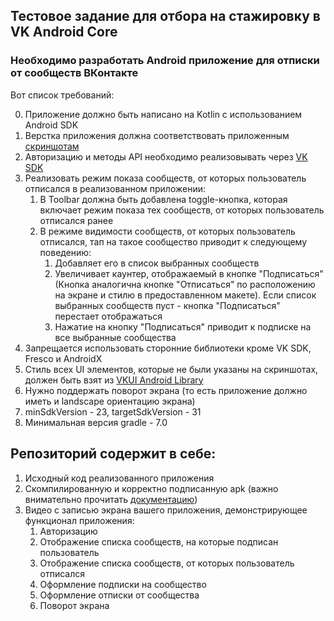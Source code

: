 ## Тестовое задание для отбора на стажировку в VK Android Core



### Необходимо разработать Android приложение для отписки от сообществ ВКонтакте 

Вот список требований:

 0. Приложение должно быть написано на Kotlin с использованием Android SDK
 1. Верстка приложения должна соответствовать приложенным [скриншотам](https://www.sketch.com/s/8f3df3be-dd2a-4881-82ad-8a46a983cb27)
 2. Авторизацию и методы API необходимо реализовывать через [VK SDK](https://github.com/VKCOM/vk-android-sdk)
 3. Реализовать режим показа сообществ, от которых пользователь отписался в реализованном приложении:
    1. В Toolbar должна быть добавлена toggle-кнопка, которая включает режим показа тех сообществ, от которых пользователь отписался ранее
    2. В режиме видимости сообществ, от которых пользователь отписался, тап на такое сообщество приводит к следующему поведению:
        1. Добавляет его в список выбранных сообществ
        2. Увеличивает каунтер, отображаемый в кнопке "Подписаться" (Кнопка аналогична кнопке "Отписаться" по расположению на экране и стилю в предоставленном
            макете). Если список выбранных сообществ пуст - кнопка "Подписаться" перестает отображаться
        3. Нажатие на кнопку "Подписаться" приводит к подписке на все выбранные сообщества
 4. Запрещается использовать сторонние библиотеки кроме VK SDK,  Fresco и AndroidX
 5. Стиль всех UI элементов, которые не были указаны на скриншотах, должен быть взят из [VKUI Android Library](https://www.figma.com/community/file/842774413870475604)
 6. Нужно поддержать поворот экрана (то есть приложение должно иметь и landscape ориентацию экрана)
 7. minSdkVersion - 23, targetSdkVersion - 31
 8. Минимальная версия gradle - 7.0

## Репозиторий содержит в себе:

 1. Исходный код реализованного приложения
 2. Cкомпилированную и корректно подписанную apk (важно внимательно прочитать [документацию](https://dev.vk.com/sdk/android))
 3. Видео с записью экрана вашего приложения, демонстрирующее функционал приложения:
    1. Авторизацию
    2. Отображение списка сообществ, на которые подписан пользователь
    3. Отображение списка сообществ, от которых пользователь отписался
    4. Оформление подписки на сообщество
    5. Оформление отписки от сообщества
    6. Поворот экрана
